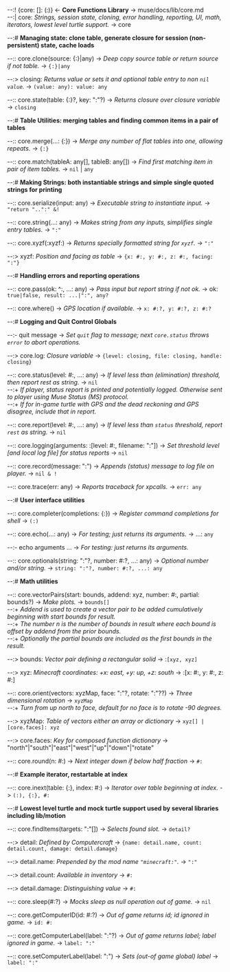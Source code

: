 --:! {core: []: (:)} <- **Core Functions Library** -> muse/docs/lib/core.md    
--:| core: _Strings, session state, cloning, error handling, reporting, UI, math, iterators, lowest level turtle support._ -> core  

--:# **Managing state: clone table, generate closure for session (non-persistent) state, cache loads**  

--:: core.clone(source: {:}|any) -> _Deep copy source table or return source if not table._ -> `{:}|any`  

--:> closing: _Returns value or sets it and optional table entry to non `nil` `value`._  -> `(value: any): value: any`  

--:: core.state(table: {:}?, key: ":"?) -> _Returns closure over closure variable_ -> `closing`  

--:# **Table Utilities: merging tables and finding common items in a pair of tables**  

--:: core.merge(...: {:}) -> _Merge any number of flat tables into one, allowing repeats._ -> `{:}`  

--:: core.match(tableA: any[], tableB: any[]) -> _Find first matching item in pair of item tables._ -> `nil` | `any`  

--:# **Making Strings: both instantiable strings and simple single quoted strings for printing**  

--:: core.serialize(input: any) -> _Executable string to instantiate input._ -> `"return "..":" &!`  

--:: core.string(...: any) -> _Makes string from any inputs, simplifies single entry tables._ -> `":"`  

--:: core.xyzf(:xyzf:) -> _Returns specially formatted string for `xyzf`._ -> `":"`  

--:> xyzf: _Position and facing as table_ -> `{x: #:, y: #:, z: #:, facing: ":"}`  

--:# **Handling errors and reporting operations**  

--:: core.pass(ok: ^:, ...: any) -> _Pass input but report string if not ok._ -> ok: `true|false, result: ...|":", any?`  

--:: core.where() -> _GPS location if available._ -> `x: #:?, y: #:?, z: #:?`  

--:# **Logging and Quit Control Globals**  

--:- quit message -> _Set `quit` flag to message; next `core.status` throws `error` to abort operations._  

--:> core.log: _Closure variable_ -> `{level: closing, file: closing, handle: closing}`  

--:: core.status(level: #:, ...: any) -> _If level less than (elimination) threshold, then report rest as string._ -> `nil`    
--:+ _If player, status report is printed and potentially logged. Otherwise sent to player using Muse Status (MS) protocol._    
--:+ _If for in-game turtle with GPS and the dead reckoning and GPS disagree, include that in report._  

--:: core.report(level: #:, ...: any) -> _If level less than `status` threshold, report `rest` as string._ -> `nil`  

--:: core.logging(arguments: :[level: #:, filename: ":"]) -> _Set threshold level [and local log file] for status reports_ -> `nil`  

--:: core.record(message: ":") -> _Appends (status) message to log file on player._ -> `nil & !`  

--:: core.trace(err: any) -> _Reports traceback for xpcalls._ -> `err: any`  

--:# **User interface utilities**  

--:: core.completer(completions: {:}) -> _Register command completions for shell_ -> `(:)`  

--:: core.echo(...: any) -> _For testing; just returns its arguments._ -> ...: `any`  

--:- echo arguments ... -> _For testing: just returns its arguments._  

--:: core.optionals(string: ":"?, number: #:?, ...: any) -> _Optional number and/or string._ -> `string: ":"?, number: #:?, ...: any`  

--:# **Math utilities**  

--:: core.vectorPairs(start: bounds, addend: xyz, number: #:, partial: bounds?) -> _Make plots._ -> `bounds[]`    
--:+ _Addend is used to create a vector pair to be added cumulatively beginning with start bounds for result._    
--:+ _The number n is the number of bounds in result where each bound is offset by addend from the prior bounds._    
--:+ _Optionally the partial bounds are included as the first bounds in the result._  

--:> bounds: _Vector pair defining a rectangular solid_ -> :`[xyz, xyz]`  

--:> xyz: _Minecraft coordinates: +x: east, +y: up, +z: south_ -> :[x: #:, y: #:, z: #:]  

--:: core.orient(vectors: xyzMap, face: ":"?, rotate: ":"??) -> _Three dimensional rotation_ -> `xyzMap`    
--:+ _Turn from up north to face, default for no face is to rotate -90 degrees._  

--:> xyzMap: _Table of vectors either an array or dictionary_ -> `xyz[] | [core.faces]: xyz`  

--:> core.faces: _Key for composed function dictionary_ -> "north"|"south"|"east"|"west"|"up"|"down"|"rotate"  

--:: core.round(n: #:) -> _Next integer down if below half fraction_ -> `#:`  

--:# **Example iterator, restartable at index**  

--:: core.inext(table: {:}, index: #:) -> _Iterator over table beginning at index._ -> `(:), {:}, #:`  

--:# **Lowest level turtle and mock turtle support used by several libraries including lib/motion**  

--:: core.findItems(targets: ":"[]) -> _Selects found slot._ -> `detail?`  

--:> detail: _Defined by Computercraft_ -> `{name: detail.name, count: detail.count, damage: detail.damage}`  

--:> detail.name: _Prepended by the mod name `"minecraft:"`._ -> `":"`  

--:> detail.count: _Available in inventory_ -> `#:`  

--:> detail.damage: _Distinguishing value_ -> `#:`  

--:: core.sleep(#:?) -> _Mocks sleep as null operation out of game._ -> `nil`  

--:: core.getComputerID(id: #:?) -> _Out of game returns id; id ignored in game._ -> `id: #:`  

--:: core.getComputerLabel(label: ":"?) -> _Out of game returns label; label ignored in game._ -> `label: ":"`  

--:: core.setComputerLabel(label: ":") -> _Sets (out-of game global) label_ -> `label: ":"`  